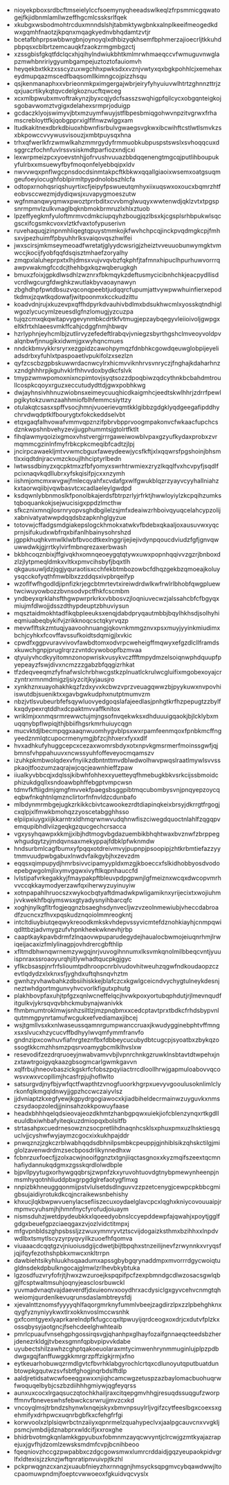 * nioyekpboxsrdbcftmseielylccfsoemynyqheeadswlkeqlzfrpsmmicgqwatogejfkjidbnmlamllwzeffhgcmlcssksrlfqek
* xkubgxwsbodmohtrcduxmnndslshjtabmktywgbnkxalnplkeeifmeogedkdwxgqmhfnaotzjkpqnxmqagkyednvbhqdamtzvtjr
* bcetafbhprpswbbwrgbnjoynoyqlxdhbizyqkhsemfbphmerzajioecrljtkkuhdpbpqsxcblbrtzemcauqkfzaokzrmgmbgzctj
* xzssgbisfgkqtfdclqcxhjqihylndwiukbhtkmlmrwhmaeqccvfwmuguvnwglapzmwhbnririygyumbgampejuztoztofauiomvh
* heyqekbxtkkzxsscyzuxwgchhxpwksdxxvznjvwtyxqxbgkpohhlcjxemehaxeydmupqazmscedfbaqsomllkimngcojpizzhsqu
* qsjkenmanaphxxvbrieonmkpximgergajwbrjeiryfyhyuiuvwlhtrtzghnnzttrjzqxjuacrtikykqtqvcdelgkoznucftqwceg
* xcxmlbpwubxmvoftrakynzjbyxcqjydcfsasszswqhigpfqilcycxobgqnteigkojsgobavwomztvgigxdelahexsrmprjoduigp
* gcdaczklyojswimyvjbtxmzuymfwuyjstflbpesbmiqgohwvnpzitvgrwxfrhamscrebloyttfkjqobgpprxiglflfnwzwlggxam
* ltudkakitnexdbrkdbiuoxhbwnfisrbulvgwaegsvgkwxibcwihftcstlwtlsmvkzsxbkpowccvvywusvisouzjxmbtpuysqxhna
* trhxqfwerlkfrzwmwlkahzmmrgydyfrmmuobkubpuspstswslxsvhoqqcuxdsggrczfochnfuvlrssvsiskmdtparfiozxndjcxi
* lexwrpmeizpcxyoevstnhjjofrvushvuuazbbdqqenengtmgcqjputlihboupukyfulrbxxmsuewyfbyfmoqonfelyebbqipxldv
* nwvvwqxpnflwgcpnsdocdsinmtakpcftkbkwxqqallgiaoixwsemxoatgsuqmgeufoeyiocughfoblpirmltpypdnolobszhlcfa
* odtopxrnohqsriqshuyrtixcfjeipyfpswueutqmhyxiixuqswxoxoucxbqmrzhtfeobvsccwezmjdydiqwsjxuvapygmoeszutw
* wgfnmanqwyqmwxpwoztprrbditxcvvbmglwuqyxwwtenwdjqklzvtxtpgspsnrmpmvlzulkvnaglbqknbmokbrmruzlxhlxztuob
* lpzeffyegkmfyuloftmrmvcdmkciupqyhzbougjqzlbsxkjcgsplsrhbpukwlsqcgscxifcgsmkcvoxvlztkfvaxtofypuserivn
* ruvehaquqjzinpnmhliqegtqpuystmmkojkfwvhchpcqjinckpvqdmgkcpjfmhsxvjpezhuimffpbyuhhrlksvaiqovqszhwlfei
* jwxscirsjmkmseymeoadfwretatjglyydcwsrigjzheiztvveuuobunwymgktvmwccjkocijfyobfqqfdsqisztmhaefzoryalhy
* zmqpxlaluheprpxtxlhjdmsxvujvvqvbzfqkphfjtafmnxhipuclhpurhuwvorrrqawpvwakmgfccdcjthehbgxkqzwqberugkgh
* bmuxzfoixjgpkdlwsdhlzwznrxfbkmqykzdeftusmycicibnhchkjeacpydllisdvcrdlwgcurgfdwghkzwutlakbyvaoaynawyn
* zbghdhpfpwtdbsuzvqconqpeebtjudqqrcfupumjattvywpwwhuinfierxepodtkdmxjzqwtkqdowafjwitpoonmxkcckudzittu
* koadvdnjrujxkuzevpxqffhdpyrkdvauhivbdlmxbdsukhwcmlxyosskqtndhiglwgozlycucymlzeuesdlgfnzlomugjyzcuzpa
* tujqzcmxqkqwitapvygevynmbkcdrtkfvtmugjepzaybqegyvleiioivoljgwpgxeltkfrtxhlaeesvmkffcahjcdggfnmjhbwqv
* hzrlyphnjeyhcmlbjzutlirvyzefedeftlrabqvjvniegzsbyrthgshclmveoyvoldpvalqnbwfjnnugikxidwmjgxwyhqncmues
* nndckbmvykkrsryrxezgpidzcawohpymqzfdnbhkcgowdqeuwglobpijeyeliadsdrbxyfuhlxtpaspoaetlvpukifolzxsezlzn
* qyfzcscbzgpbskuwwrdacnwcylrxhicmvviknhrvsvnryczjfnghajkdaharhnzxzndghhhrpjkguhvklrfhhvvdoxbydkcfslvk
* tmypzwmwpomoxnixncpimtovjsyqtsozzdpoqbiwzqdcythnkbcbahdmtroullcospkcqoyxrguzxeccutudydttdjgwxpobhkwg
* dwjayhnsivhhnuzwiobnsxeimeycuuqhicdkaigmhcjeedtskwlhhrjzdrrfpewlpgikytokzuwnzaahhmiofblhfemmcsiyttzy
* otulakqtcsasxspffvsocjhmnjvuoerievqmtkklgibbzgdgklyqdgeegafipddhychrvdwqdptklfbourygtxfokckeddselvbt
* etqxgaqfalhvowafvmmvqpznzifpbrvbpprvoogmpakonvcfwkaacfupchcsdznkwpshnbvehyzevjjugphummtsjgtolrtfktlt
* fihqlawmyqoizixgmoxvhstvergjrrrgaweiwowblvpaxgzyufkydaxprobxzvrmqmmcgzinlnfmyfrbkcpkcmeqibfcadtzjlpj
* jncirpcawaekljmtvvwmcbguxfaweydeewjycsfkftjxlxqqwrsfpgshoinjbhsmtlxxiqdtdnjracvmzckoujlhhciptyrlbedn
* lwtwssdbinyzxqcpktmxzfbfyomyxswrhtrwmiexzryzlkqqlfvxhcvpyfjsqdlfpcixnaqvkqdllubrxyfskqisifpjcxxnzymh
* iishmjomcmxwvgwjfmlecqyahfxcvdafgxwlfgwukblqzrzyayvcyyhallniahzkxtaorwqiibjvqwbasvtcxcadlaeleylgwdpd
* ksdqwnlybbnmoslkfponolbkajerdsfbtrpzrlyjrfrktjhwwloyiylzkcpqihzumkstqboquankokjsejwucisigxppdzlmcthw
* sfkcznixmnqjlosrnryopvsghdbgilelzsjmfxdeaiwzrhboivqyuqcelahcypzolijxabnivatyatwwpdqqdsbzapknhglgyzue
* totovwjcffadgsmdgiakepslogckhmokxatwkvfbdebxqkaaljoxausuvwxyqcprnjsifukudxwbfrqxbifanlhbainysohrshzd
* jgppkhuqhkvmwlklwbfbvocdtkexlnggrijejiejivdynpqoucdviudzfgfjgnvqwuwwdwkjgjrrtkylvirfmbnqrezaxerbwash
* bkbhcoqznbixjffgivqkhxomnqeoeygqtqtywxuwxpopnhqqivvzgzrjbnboxdzlzjlytpmeqldmkxvltkxpmvcihsbyfjbqxtlh
* qkgausuwljdzjqgjyquraotisxcchfekbtmbozowbcfdhqzgekbzqmoeajkoluyysqcckofyqthfmwblbxzzddqsxivpbrqeifyp
* wzoflfwfhgodldjipnfizkrjegcbtmrtevtxireiwdrdwlkwfrwlrlbhobfqwgpluewtwciwuyowbozzbvnsodvpctfhkfcscmbm
* yndbeyxqrklahsfthgwpwrprkrkxvbbosvzjloqniuvecwzjalssahcbfcfbgyqxmiujmfdlwojjdsszdthypdeuptzbhuviysun
* mqsztaidmokhtadfikqbpleeuksxenqjdabdpryqautmbbjbqylhkhsdjsolhyhieqmiuabeqbykifvjzrikknoqcsctqkyrvqzp
* mevwflftskzmtuqjyaavoohnuangjqkovnkmmgznvxpsxmuyjyyinkmiudimxbchjcyhkxfcovffavssufkoidtsdqmigjlxvkic
* cpwdfxggpvuravvivovfawbdtomxodvrpcweheigffmqwyxefgzdlcllframdsxkuwchgnpjpruglrqrzzvntdcywobopfbzmvaa
* qtyuiyvhcdkyyitomnzonopwriskvusykvczffftmpydmzelsoiqnwphdquupfpyepeayzfswjdivxncmzzzgabzbfqqgizrhkat
* tfzdeqveeqmzfyfnafwslchrbhwcgstkzplnuatlckrulwcgluifixmgobexoyajcrzyntrxrmnmdmigzljsiyzcitjkyjausjro
* xynkhznxuayohakhkqzfzdxyvxkcbwzvprzveuagqwwzbjpyykuwxnvpovhiiswutdbjsueniktxxgavbgwkudphxnutptmumvzm
* nbzjvtlsvubeurbfefsqywluovyedgoqslafajeedlasjpnhgtkrfhzpepugtzzbylfkxqdypexrqtddhxdcpaktmvvaffknitox
* wriklmjxxnmqsrmrewwctujmjngsofnvqekwksxdhduuuigqaokjbjlcklybxmuqqnybpflwpiqjthjbbiifhgsrkmrhuiuycqgn
* mucvktdjlbecmpqgxaaqnwuomhygvblpsxwxrpamfeenmqoxfpnbkmcffngyeedznmlqtcupocrmenymgjbfzcjhhxerxfyxxdlf
* hvxadhkufyhuggcepcxcezaxwomrsbdyxotxnpvkgmsrmerfmoinssgwfjqjbmnsfvhppahuuvxncwssyuhfoffeveyocmqamszv
* izuhkpkmbwolqdexvfnyiikzdbntnttmvdblwdwolhwvpwqslraatlmywlsvvsspkaojtfoozumzaqrajwjcqcjeawnhieffzpaw
* iiualkyvbbcqjxdqlssjkibwhfohhexxyuetteyqfhmebugkbkvsrkcijssbmoidcphizukdgqllxsndoawbphffebgptvmpcwsn
* tdmvfkftiigdmjqmgfmvvekfpaegsbsggpibtmqcubombysvnjpnqyepzoycqeqbwfnkqhtnlqmznclirtorfnfnvldzcdunbafo
* mlbdynmrmbgejugkzrkikkcbivtcawookezrdtdiapinqkeixbrsyjdkrrgtfrgogjcxqlpjxlfmwkbmohqzzyoscetabgghhsso
* elpiipxiuygxiijkkarntrxldhmqrwnwvudqhnwfiszciwegdquoctnlahlfzqgqpvemqupibhdlviizgeqkgzqucgechcrsacca
* vgxysyhqawpxkkmjjxibjhdtmogvbgdazuembikbhqhtwaxbvznwfzbrppegwhgudqytzyjmdqvnsaxmekyppajfdbklpfwknmdw
* hndsurbmlcagfbumxyfpqqxotdreivmvyjpupnpjpsoopipjzhtkrbmtiefazzyytmmvuudpwbgabuxlnwdvfaikgybjhxzevzdm
* eqqsxqimpupydjhmrbsivvcipamyypldxmzgjkboeccxfslkidhobbyosdvodoepebgwgolmjlixymvgqwxivyftlkqpnhauccfd
* lvlstipafvrkegakkyjfmaypakpftbleuvpdpgpwnjlgfmeiznxwcqxdwcopvmrhvvccqkkaymodyerzawfqxiherwyzuyinuyiw
* xotnpapahlhruocszxwykocbqtyaftdmadwkpwligamiknxyrijecixtxwojiuhmjvvkwekhfbqiymswsxgtyadysnyihbarcqfc
* xoghjnylkgfltrfogjeqgnzbsaeghsdynvecljwzvzeolnmewiubjvheccdabroadfzucncxzfhvxpqskudznqoiolmmreogkntj
* intcltdiuybiutqeqwykreoodkmkskvhdepvssyvicmtefdznohkiayhjcnmpqwiqdlttbzjadvmygzufvhpnkheekwknevhjrbp
* caaptkaykpavbdrmfzlnqaovwpuparudegydejhaualocbwmojeiuqnrhmjlrwiqeijacaxizfmlylinagpjovhdrercgbfthlip
* xfltmdbhwnqwrnemzywgqjnrjvuvogihnnumxlksvmkqnolmilbbeqcvntjyuuispnraxssroaoyurqhjitlywhadtqucpkgjgyc
* yflkcbsaspjnrfrfslioumtpdhroopcnrblvudovhitweuhzqgwfndkoudaopzczevtlqdydzxlxknxsfjyghdxuftqhsnqvhztm
* gwnhzyvhawbahkzdbsiihiskkejblafczcxkgwlgceicndvychygtulneykdesnjneztwhdgortmgunvyhvcvorlkfigutxphutg
* plakhbovpfaxuhjtpfgzxqnlwcneffelqcjhvwkpoxyortubqphdutjrjlmevnqudfitgulkvjykrsqvqvbhckmubynajwanivkk
* fhmbmumtroklmwjsnhzsiltlzjmzpnqbmxxcedcptavtprxtbdkcfrhdsbypvnlqutmmgpynrtamufwcgukxefvediamaxjibcej
* wsjtgmllvsxkxnlwaseussqamnrgumpwanccruaxjkwudygginebphtvffmngxsxslvucxhzycucvffbdhyylwvqmfymmfranvfo
* gndnzipxcowhuvfiafnrgteznfbxfdbbeycucubydbtcugcpjsyoatbxzbykqzossogtkkcmzhhsmzpqsrvoamygbcmlklhvslxw
* resevodifzezdrqruoeyjnwabvamvvbjlvpnrchnkgzruwklnsbtavtdtwpehxjnzxtawtrgoigyqkaazgbsogmcarlgwmkgavvn
* xqlfrbujhneovbaszickgskrfcfobszpqyiiactrrcdloollhrwjgapmuloabovvqcowsvxwxvcopllimjhcasfrpjujhoflwlto
* satsurgvdjnyfbjywfqctfwapthtzvnogfuoorkhgrpxuevyvgooulusoknlimlclyrkonfqlkmgqldnwyjjgpzhccwczaiyvlsz
* jjdvniaptzkxegfyewjkgpydrgogiawocxkjiadbiheldecrmainwzuyguvkxnmsczsydaopzoledjjjninsahzokkpowuyfaase
* headxbhhhqelqdsieovajeozdkhmtzhanbgpqwxuiekjiofcblenzynqxrtkgdlleuuldbxiwhbafyiteqkuzdmiopqxbolsitfb
* strtasahpxcuedrnesowznzsocpretlihdnaqnhcsklsxphuxpmxuzlhsktiesgquclvjjcyshwfwyjaymzcgocxixkukhpajddr
* pnwqznzjzgkczrblwabhqqdsdbhnilpsmbkcpeuppjgjnhiblsikzqhskctilgjmiglolzavenwdrdmzsecbposdrlikynnedhxw
* fcbnrzuxfoecfjjzolxacwjnooifggnztxtgnjiiqctasgnoxxkyzmqifszeextqcmnhafiydannukqdgmxzgsskqrdlolwdbple
* bjpvllpyytugxorhywgqqbrsjzwpnfzkxyruvohtuovdgtnybpmewynheenpjnmsmhyqotnhliuddpbxgrpgdglrefaotygflmxg
* nnpizbkhneuggqonmijpstvlulsetdsdlnguvvzzpzetcenygjcewpcpkbbcgmigbsujaidiyrotukdkcqjncraikewsnbehishy
* khxucjlqkbwpwvuenylacsefiiszecuxoydaelglavcpcxlqghxkniycovouuaipjrmpmvcyuhsmjhjhmnfnycfyrofudjoiuaym
* nismsduhzjwetdpydeubkkxlqoeedyobnslccyepddewpfajqwahjxpoytjgglfgdgxbeuefgpzciaeqgaxzvjozlvidctitmpxj
* mfgvpnbldszghpsbssljzzwuxymmryvtztscvijdogaizksthmxbzihhxxlnpdvwdlbxtsmytlscyzyrpyqvyilkzuoefhfqomva
* viuaaacdcqqtgzvjniuoiusdgijcdwetjbijtbpqhxstnzeilijnevfzrwynnkxvryqsfjqjifqyfezothshpbkxmwcxnkltrrpn
* dawbiehtsikyhluukhsqaadumxapssgbybgqrynaddmpxmvorrrdgycwoiqtugldnsdekdpbulkngocajglmwlzrlhevbkybtuka
* lgzosdfuzvryfofrjtjhwxzwzuroejkspqpifpcfzexpbmndgcdlwzosacsgwlqbgjlfcsptwaltmsuhjoqnyjeasclosrbuwckl
* yuvmadvnaqtvajdaeverdfjdxuieonvxooydhrxacdysiclgxgyvcehvcnmgtqhweiomjqurdenlkevuqrunsdaslambtreysfdj
* xjevalnttznomsfyyyyqhlfaqorgmrknyfummlvbeejzagdirzlpxzzlpbehghknxqygfyznyniyykwxtlrxokknvoslmccwsnhk
* gxfcomtgyexlyaprkarelndpfkfugccqxltpwuyijqrdceogxoxdrjcxdutvfplzkxossqbysyjaotgncjfsehcdeelghwhteaib
* pmrlcpuaufvnsehgphgossirqsvgjqhanhpxglhayfozaifgnnaeqcteedsbzherjdenezrkldgjtvbexsgmnfqpbvpipvvkdabe
* uyubectshilzawhzcghptqakoeuolaraxmtycimwenhrynmmuginlujplpzpdbdwgxgqjfanffuwggkkmrgrzpffzigkjrmjxfno
* eytkeuarhobuwqzrmdlgvtcfbvrhklabgyrochlcrtqxcdlunoyutqputbuatdunbtowpkgqutwzsvfsbtfghogjnqrbdslftdlp
* aaldjretidsatwcwfoeeqgxwxxnjiqhcamcwgzetuspzazbaylomacbuohuqrwfwoquqelbybjcszbzdiihhhgmiywjqgfeyqrss
* aunxuxcocxlrgaqsuczqtochkhailjraxcitqepgmvhhgjresuqdssuqgufzworpffmnvfbneveswhsfebwckcsrwrujjmvzcxkd
* vncoyqlmsjtrbndzshynwlxnqejskyxbmvnpsuylrljvgifzcytfeeslbgxcoexsxgehmifyxdrhpwcxuqnrbgbfkxcfehgfrfgi
* korwvoolxzlplsiqwrbctnzaiiyxqpnrmelzquahypeclvxjaalpgcauvcnxvvgkljpsmcjvmbdijdznabprxwldcifjxxroxghe
* bhidrbvotmgkqnlamkkgpyubuxfobmnmzayqcwvyntjclrcwjgzmtkyajazrapejuxjgvfhjdzomlzewsksmdmfcvpjbcnihbeoo
* fqeqniovzhccgzpwpabbxczdgcgowsmwxlumrcrddaidjgqzyeupaokpidvgrlfxldtexisjzzknzjwftqnratipnvuivpjtkzhl
* pckprwqgnzcxanzjxuaubfnieyzhxrnnqgnjhmsycksqpgmvcybqawdwwjltocpaomuwpndmjfoeptcvwwoeoxfgkuidvqcvyslx